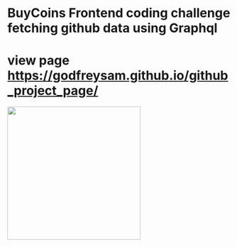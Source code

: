 # BuyCoins Frontend coding challenge fetching github data using Graphql 
# view page  https://godfreysam.github.io/github_project_page/

<img src="github_project_page/image/Github%20Profile%20page.gif" width="300">
